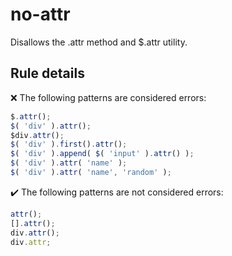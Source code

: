 # no-attr

Disallows the .attr method and $.attr utility.

## Rule details

❌ The following patterns are considered errors:
```js
$.attr();
$( 'div' ).attr();
$div.attr();
$( 'div' ).first().attr();
$( 'div' ).append( $( 'input' ).attr() );
$( 'div' ).attr( 'name' );
$( 'div' ).attr( 'name', 'random' );
```

✔️ The following patterns are not considered errors:
```js
attr();
[].attr();
div.attr();
div.attr;
```

